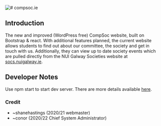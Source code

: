 ![# compsoc.ie](https://compsoc.ie/assets/img/compsoc_banner_blue_black.png)

## Introduction

The new and improved (WordPress free) CompSoc website, built on Bootstrap &amp; react. With additional features planned, the current website allows students to find out about our committee, the society and get in touch with us. Additionally, they can view up to date society events which are pulled directly from the NUI Galway Societies website at [socs.nuigalway.ie](https://socs.nuigalway.ie/societies.php?id=MzA=).

## Developer Notes

Use npm start to start dev server. There are more details available [here](https://www.youtube.com/watch?v=dQw4w9WgXcQ).

### Credit

-   ~shanehastings (2020/21 webmaster)
-   ~conor (2020/22 Chief System Administrator)
